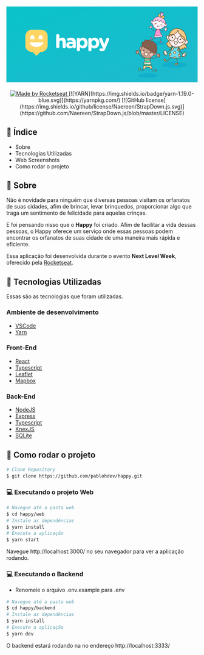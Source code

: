<h3 align="center">
  <img src="https://github.com/pablohdev/happy/blob/main/.github/images/capa.jpg" alt="Happy">
</h3>

<p align="center">
  <a href="https://rocketseat.com.br">
    <img alt="Made by Rocketseat" src="https://img.shields.io/badge/made%20by-Rocketseat-7519C1">
  </a>[![YARN](https://img.shields.io/badge/yarn-1.19.0-blue.svg)](https://yarnpkg.com/) [![GitHub license](https://img.shields.io/github/license/Naereen/StrapDown.js.svg)](https://github.com/Naereen/StrapDown.js/blob/master/LICENSE)
</p>


## :pushpin: Índice

- Sobre
- Tecnologias Utilizadas
- Web Screenshots
- Como rodar o projeto

## :bookmark: Sobre

Não é novidade para ninguém que diversas pessoas visitam os orfanatos de suas cidades, afim de brincar, levar brinquedos, proporcionar algo que traga um sentimento de felicidade para aquelas crinças. 

E foi pensando nisso que o **Happy** foi criado. Afim de facilitar a vida dessas pessoas, o Happy oferece um serviço onde essas pessoas podem encontrar os orfanatos de suas cidade de uma maneira mais rápida e eficiente.

Essa aplicação foi desenvolvida durante o evento **Next Level Week**, oferecido pela [Rocketseat](https://www.rocketseat.com.br).

## :rocket: Tecnologias Utilizadas

Essas são as tecnologias que foram utilizadas.

### Ambiente de desenvolvimento

  - [VSCode](https://code.visualstudio.com/)
  - [Yarn](https://classic.yarnpkg.com/)

### Front-End

  - [React](https://reactjs.org/)
  - [Typescript](https://www.typescriptlang.org/)
  - [Leaflet](https://react-leaflet.js.org/)
  - [Mapbox](https://www.mapbox.com/)

### Back-End

  
  - [NodeJS](https://nodejs.org/en/)
  - [Express](https://expressjs.com/pt-br/)
  - [Typescript](https://classic.yarnpkg.com/)
  - [KnexJS](http://knexjs.org/)
  - [SQLite](https://www.sqlite.org/index.html)

<!--
## :computer: Web Screenshots

<div width="" style="display: flex; align-items: 'center'; justify-content: space-evenly">
  <img src="https://github.com/gustavohrgomes/Happy/blob/main/.github/images/landing.png" width="400px">
  <img src="https://github.com/gustavohrgomes/Happy/blob/main/.github/images/map.png"  width="400px">
</div>

-->
## :construction_worker: Como rodar o projeto

```bash
# Clone Repository
$ git clone https://github.com/pablohdev/happy.git
```

### 💻 Executando o projeto Web

```bash
# Navegue até a pasta web
$ cd happy/web
# Instale as dependências
$ yarn install
# Execute a aplicação
$ yarn start
```
Navegue http://localhost:3000/ no seu navegador para ver a aplicação rodando.


### 💻 Executando o Backend

- Renomeie o arquivo .env.example para .env

```bash
# Navegue até a pasta web
$ cd happy/backend
# Instale as dependências
$ yarn install
# Execute a aplicação
$ yarn dev
```
O backend estará rodando na no endereço http://localhost:3333/ 
